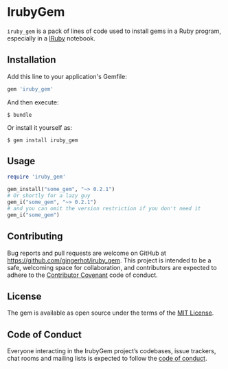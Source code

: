 # IrubyGem

`iruby_gem` is a pack of lines of code used to install gems in a Ruby program, especially in a [IRuby](https://github.com/SciRuby/iruby) notebook.

## Installation

Add this line to your application's Gemfile:

```ruby
gem 'iruby_gem'
```

And then execute:

    $ bundle

Or install it yourself as:

    $ gem install iruby_gem

## Usage

```ruby
require 'iruby_gem'

gem_install("some_gem", "~> 0.2.1")
# Or shortly for a lazy guy
gem_i("some_gem", "~> 0.2.1")
# and you can omit the version restriction if you don't need it
gem_i("some_gem")
```

## Contributing

Bug reports and pull requests are welcome on GitHub at https://github.com/gingerhot/iruby_gem. This project is intended to be a safe, welcoming space for collaboration, and contributors are expected to adhere to the [Contributor Covenant](http://contributor-covenant.org) code of conduct.

## License

The gem is available as open source under the terms of the [MIT License](https://opensource.org/licenses/MIT).

## Code of Conduct

Everyone interacting in the IrubyGem project’s codebases, issue trackers, chat rooms and mailing lists is expected to follow the [code of conduct](https://github.com/gingerhot/iruby_gem/blob/master/CODE_OF_CONDUCT.md).

